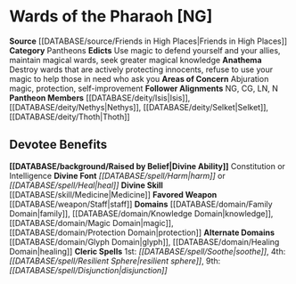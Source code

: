﻿---
ability:
- Constitution
- Intelligence
ability_boost:
- Constitution
- Intelligence
alignment: NG
deity:
- '[[DATABASE/deity/Wards of the Pharaoh|Wards of the Pharaoh]]'
- '[[DATABASE/deity/Isis|Isis]]'
- '[[DATABASE/deity/Nethys|Nethys]]'
- '[[DATABASE/deity/Selket|Selket]]'
- '[[DATABASE/deity/Thoth|Thoth]]'
deity_category: Pantheons
divine_font: Harm or Heal
domain:
- '[[DATABASE/domain/Family Domain|Family]]'
- '[[DATABASE/domain/Glyph Domain|Glyph]]'
- '[[DATABASE/domain/Healing Domain|Healing]]'
- '[[DATABASE/domain/Knowledge Domain|Knowledge]]'
- '[[DATABASE/domain/Magic Domain|Magic]]'
- '[[DATABASE/domain/Protection Domain|Protection]]'
favored_weapon: '[[DATABASE/weapon/Staff|Staff]]'
follower_alignment:
- LN
- NG
- N
- CG
id: '208'
name: Wards of the Pharaoh
rarity: Common
rus_type_level: null
skill:
- '[[DATABASE/skill/Medicine|Medicine]]'
source: '[[DATABASE/source/Friends in High Places|Friends in High Places]]'
trait: null
type: Deity

---
# Wards of the Pharaoh [NG]

**Source** [[DATABASE/source/Friends in High Places|Friends in High Places]]
**Category** Pantheons
**Edicts** Use magic to defend yourself and your allies, maintain magical wards, seek greater magical knowledge
**Anathema** Destroy wards that are actively protecting innocents, refuse to use your magic to help those in need who ask you
**Areas of Concern** Abjuration magic, protection, self-improvement
**Follower Alignments** NG, CG, LN, N
**Pantheon Members** [[DATABASE/deity/Isis|Isis]], [[DATABASE/deity/Nethys|Nethys]], [[DATABASE/deity/Selket|Selket]], [[DATABASE/deity/Thoth|Thoth]]

## Devotee Benefits

**[[DATABASE/background/Raised by Belief|Divine Ability]]** Constitution or Intelligence
**Divine Font** _[[DATABASE/spell/Harm|harm]]_ or _[[DATABASE/spell/Heal|heal]]_
**Divine Skill** [[DATABASE/skill/Medicine|Medicine]]
**Favored Weapon** [[DATABASE/weapon/Staff|staff]]
**Domains** [[DATABASE/domain/Family Domain|family]], [[DATABASE/domain/Knowledge Domain|knowledge]], [[DATABASE/domain/Magic Domain|magic]], [[DATABASE/domain/Protection Domain|protection]]
**Alternate Domains** [[DATABASE/domain/Glyph Domain|glyph]], [[DATABASE/domain/Healing Domain|healing]]
**Cleric Spells** 1st: _[[DATABASE/spell/Soothe|soothe]]_, 4th: _[[DATABASE/spell/Resilient Sphere|resilient sphere]]_, 9th: _[[DATABASE/spell/Disjunction|disjunction]]_